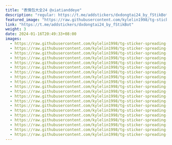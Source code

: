 ```yaml
---
title: "表情包大全24 @xiatianddeye"
description: "regular: https://t.me/addstickers/dxdongtai24_by_fStikBot"
featured_image: "https://raw.githubusercontent.com/kylelin1998/tg-sticker-spreading-worldwide-images/main/img/fb8bc686-a970-48fe-8546-2a445e44f928.jpg"
link: "https://t.me/addstickers/dxdongtai24_by_fStikBot"
weight: 3
date: 2024-01-16T20:49:33+08:00
images:
  - https://raw.githubusercontent.com/kylelin1998/tg-sticker-spreading-worldwide-images/main/img/fb8bc686-a970-48fe-8546-2a445e44f928.jpg
  - https://raw.githubusercontent.com/kylelin1998/tg-sticker-spreading-worldwide-images/main/img/a4b428f3-59de-4fd8-a837-271ca21233c1.jpg
  - https://raw.githubusercontent.com/kylelin1998/tg-sticker-spreading-worldwide-images/main/img/93698efc-c6c5-42ec-afa3-15e68e3588d6.jpg
  - https://raw.githubusercontent.com/kylelin1998/tg-sticker-spreading-worldwide-images/main/img/71bdba5e-29fc-473f-9b9b-11f39900bcbf.jpg
  - https://raw.githubusercontent.com/kylelin1998/tg-sticker-spreading-worldwide-images/main/img/42646056-5c04-4b28-843a-e07d8db6f1f4.jpg
  - https://raw.githubusercontent.com/kylelin1998/tg-sticker-spreading-worldwide-images/main/img/d1c30982-753b-4589-83f6-32678d6df1b2.jpg
  - https://raw.githubusercontent.com/kylelin1998/tg-sticker-spreading-worldwide-images/main/img/283af333-9fc8-49e8-8627-9d30c8f74d56.jpg
  - https://raw.githubusercontent.com/kylelin1998/tg-sticker-spreading-worldwide-images/main/img/1c744d1b-2be8-47e7-bba9-09525eae4e59.jpg
  - https://raw.githubusercontent.com/kylelin1998/tg-sticker-spreading-worldwide-images/main/img/5715da37-f860-401e-83db-5936c4b65949.jpg
  - https://raw.githubusercontent.com/kylelin1998/tg-sticker-spreading-worldwide-images/main/img/0c9fac0f-77a3-478e-bd39-a3d4c7f7d5c4.jpg
  - https://raw.githubusercontent.com/kylelin1998/tg-sticker-spreading-worldwide-images/main/img/c506718f-a2df-43b0-8aee-5be1b039604d.jpg
  - https://raw.githubusercontent.com/kylelin1998/tg-sticker-spreading-worldwide-images/main/img/f42c97ac-4406-4556-bfa0-500d4de826d6.jpg
  - https://raw.githubusercontent.com/kylelin1998/tg-sticker-spreading-worldwide-images/main/img/931515a5-8164-421f-b4d3-b644e487ad7f.jpg
  - https://raw.githubusercontent.com/kylelin1998/tg-sticker-spreading-worldwide-images/main/img/b40ec656-38f0-4a6f-9ec8-840da69323b3.jpg
  - https://raw.githubusercontent.com/kylelin1998/tg-sticker-spreading-worldwide-images/main/img/b0531f91-36ee-46d1-b2e5-47a979c8d0b0.jpg
  - https://raw.githubusercontent.com/kylelin1998/tg-sticker-spreading-worldwide-images/main/img/5837ee56-4840-4081-9772-fe105115e2be.jpg
  - https://raw.githubusercontent.com/kylelin1998/tg-sticker-spreading-worldwide-images/main/img/e0054fe0-ef9e-441f-a1f6-68a35ae0c6b5.jpg
  - https://raw.githubusercontent.com/kylelin1998/tg-sticker-spreading-worldwide-images/main/img/640fe3e4-e456-4711-96ac-e238b6938ce2.jpg
  - https://raw.githubusercontent.com/kylelin1998/tg-sticker-spreading-worldwide-images/main/img/2ea3d8a5-c7f1-4f4c-94ae-b1ae6f85cfe0.jpg
  - https://raw.githubusercontent.com/kylelin1998/tg-sticker-spreading-worldwide-images/main/img/e33df1ec-6ee6-448b-9594-a3f33470358d.jpg
---
```

